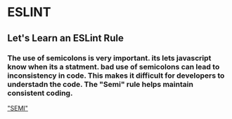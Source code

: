 # ESLINT
## Let's Learn an ESLint Rule
### The use of semicolons is very important. its lets javascript know when its a statment. bad use of semicolons can lead to inconsistency in code. This makes it difficult for developers to understadn the code. The "Semi" rule helps maintain consistent coding. 
["SEMI"]([https://link-url-here.org](https://eslint.org/docs/latest/rules/semi)https://eslint.org/docs/latest/rules/semi)
